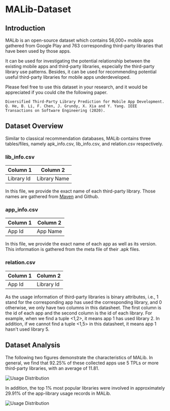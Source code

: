 # MALib-Dataset

## Introduction

MALib is an open-source dataset which contains 56,000+ mobile apps gathered from Google Play and 763 corresponding third-party libraries that have been used by those apps. 

It can be used for investigating the potential relationship between the existing mobile apps and third-party libraries, especially the third-party library use patterns. Besides, it can be used for recommending potential useful third-party libraries for mobile apps underdeveloped.

Please feel free to use this dataset in your research, and it would be appreciated if you could cite the following paper.

```
Diversified Third-Party Library Prediction for Mobile App Development. Q. He, B. Li, F. Chen, J. Grundy, X. Xia and Y. Yang. IEEE Transactions on Software Engineering (2020).
```

## Dataset Overview
Similar to classical recommendation databases, MALib contains three tables/files, namely apk_info.csv, lib_info.csv, and relation.csv respectively.

### lib_info.csv
|Column 1|Column 2
|---|---|
|Library Id|Library Name|

In this file, we provide the exact name of each third-party library. Those names are gathered from [Maven](https://mvnrepository.com/)  and Github.

### app_info.csv
|Column 1|Column 2
|---|---|
|App Id|App Name|

In this file, we provide the exact name of each app as well as its version. This information is gathered from the meta file of their .apk files.

### relation.csv
|Column 1|Column 2
|---|---|
|App Id|Library Id|

As the usage information of third-party libraries is binary attributes, i.e., 1 stand for the corresponding app has used the corresponding library, and 0 otherwise, we only have two columns in this datasheet. The first column is the id of each app and the second column is the id of each library. For example, when we find a tuple <1,2>, it means app 1 has used library 2. In addition, if we cannot find a tuple <1,5> in this datasheet, it means app 1 hasn't used library 5. 

## Dataset Analysis

The following two figures demonstrate the characteristics of MALib. In general, we find that 92.25\% of these collected apps use 5 TPLs or more third-party libraries, with an average of 11.81.

![Usage Distribution](https://github.com/malibdata/MALib-Dataset/blob/master/Analysis01.png)

In addition, the top 1\% most popular libraries were involved in approximately 29.91\% of the app-library usage records in MALib.

![Usage Distribution](https://github.com/malibdata/MALib-Dataset/blob/master/Analysis02.png)

